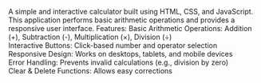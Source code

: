 A simple and interactive calculator built using HTML, CSS, and JavaScript.
This application performs basic arithmetic operations and provides a responsive user interface.
Features:
Basic Arithmetic Operations: Addition (+), Subtraction (-), Multiplication (×), Division (÷)  
Interactive Buttons: Click-based number and operator selection  
Responsive Design: Works on desktops, tablets, and mobile devices  
Error Handling: Prevents invalid calculations (e.g., division by zero)  
Clear & Delete Functions: Allows easy corrections
